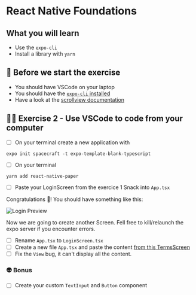 # React Native Foundations

## What you will learn

- Use the `expo-cli`
- Install a library with `yarn`

## 👾 Before we start the exercise

- You should have VSCode on your laptop
- You should have the [`expo-cli` installed](https://docs.expo.io/get-started/installation/)
- Have a look at the [scrollview documentation](https://reactnative.dev/docs/scrollview)

## 👨‍🚀 Exercise 2 - Use VSCode to code from your computer

- [ ] On your terminal create a new application with

```console
expo init spacecraft -t expo-template-blank-typescript
```

- [ ] On your terminal

```console
yarn add react-native-paper
```

- [ ] Paste your LoginScreen from the exercice 1 Snack into `App.tsx`

Congratulations 👏! You should have something like this:

![Login Preview](https://raw.githubusercontent.com/flexbox/react-native-workshop/main/challenges/react-native-foundation/login.png)

Now we are going to create another Screen. Fell free to kill/relaunch the expo server if you encounter errors.

- [ ] Rename `App.tsx` to `LoginScreen.tsx`
- [ ] Create a new file `App.tsx` and paste the content [from this TermsScreen](https://raw.githubusercontent.com/flexbox/react-native-workshop/main/challenges/react-native-foundation/spacecraft/TermsScreen.tsx)
- [ ] Fix the `View` bug, it can't display all the content.

### 👽 Bonus

- [ ] Create your custom `TextInput` and `Button` component
